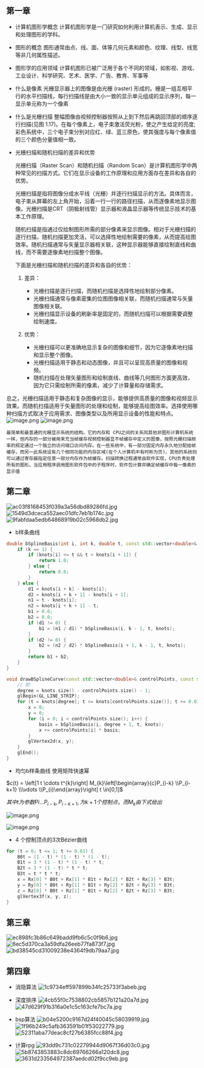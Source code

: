 ## 第一章
- 计算机图形学概念
计算机图形学是⼀⻔研究如何利⽤计算机表示、⽣成、显示和处理图形的学科。
- 图形的概念
图形通常由点、线、⾯、体等⼏何元素和颜⾊、纹理、线型、线宽等⾮⼏何属性描述。
- 图形学的应用领域
计算机图形已被⼴泛⽤于各个不同的领域，如影视、游戏、⼯业设计、科学研究、艺术、医学、⼴告、教育、军事等

- 什么是像素
光栅显示器上的图像是由光栅 (raster) 形成的。栅是一组互相平行的水平扫描线，每行扫描线是由大小一致的显示单元组成的显示序列，每一显示单元称为一个像素
- 什么是光栅扫描
整幅图像由视频控制器按照从上到下然后再跳回顶部的顺序逐行扫描(见图 1.17)。在每个像素上，电子束激活荧光粉，使之产生给定的亮度;彩色系统中，三个电子束分别对应红、绿、蓝三原色，使其强度与每个像素值的三个颜色分量值相一致。
- 光栅扫描和随机扫描的差异和优势

	光栅扫描（Raster Scan）和随机扫描（Random Scan）是计算机图形学中两种常见的扫描方式。它们在显示设备的工作原理和应用方面存在差异和各自的优势。
	
	光栅扫描是指将图像分成水平线（光栅）并逐行扫描显示的方法。具体而言，电子束从屏幕的左上角开始，沿着一行一行的路径扫描，从而逐像素地显示图像。光栅扫描是CRT（阴极射线管）显示器和液晶显示器等传统显示技术的基本工作原理。
	
	随机扫描是指通过仅绘制图形所需的部分像素来显示图像。相对于光栅扫描的逐行扫描，随机扫描更加灵活，可以选择性地绘制需要的像素，从而提高绘图效率。随机扫描通常与矢量显示器相关联，这种显示器能够直接绘制直线和曲线，而不需要逐像素地扫描整个图像。
	
	下面是光栅扫描和随机扫描的差异和各自的优势：
	
	1. 差异：
	    
	    - 光栅扫描是逐行扫描，而随机扫描是选择性地绘制部分像素。
	    - 光栅扫描通常与像素密集的位图图像相关联，而随机扫描通常与矢量图像相关联。
	    - 光栅扫描显示设备的刷新率是固定的，而随机扫描可以根据需要调整绘制速度。
	2. 优势：
	    
	    - 光栅扫描可以更准确地显示复杂的图像和细节，因为它逐像素地扫描和显示整个图像。
	    - 光栅扫描适用于静态和动态图像，并且可以呈现高质量的图像和视频。
	    - 随机扫描在处理矢量图形和绘制直线、曲线等几何图形方面更高效，因为它只需绘制所需的像素，减少了计算量和存储需求。
	
总之，光栅扫描适用于静态和复杂图像的显示，能够提供高质量的图像和视频显示效果。而随机扫描适用于矢量图形的处理和绘制，能够提高绘图效率。选择使用哪种扫描方式取决于应用需求、图像类型以及所用显示设备的性能和特点。
![image.png](https://pan.lmio.xyz/pic/ca9f982632074d222b6b9fcafbedb8c6.png)
![image.png](https://pan.lmio.xyz/pic/a1b8004e89e512afbca84b72b2576df1.png)

	最简单和最普通的光栅显示系统的结构。它的内存和 CPU之间的关系同其他非图形计算机系统一样，但内存的一部分被用来充当帧缓存视频控制器显不帧缓存中定义的图像，按照光栅扫描频率的规定通过一个独立的访问端口访问内存。在一些系统中，有一部分固定内存永久地分配给帧缓存，而另一此系统设有几个相同功能的内存区域(在个人计算机中有时称为页)，其他的系统则可以通过寄存器指定任意一部分内存作为帧缓存。扫描转换过程通常由软件实现，CPU负责处理所有的图形。当应用程序调用图形软件包中的子程序时，软件包计算并确定帧缓存中每一像素的显示值


## 第二章
![ac03f8168453f039a3a56dbd89286fd.jpg](https://pan.lmio.xyz/pic/3687c78629e1c9e9f2bcf61ffd24a7e2.jpg)
![1549d3dceca552aec01dfc7eb1b174c.jpg](https://pan.lmio.xyz/pic/f8e4dcc4356f5c7d782713bd3965b2f6.jpg)
![9fabfdaa5edb64868919b02c5968db2.jpg](https://pan.lmio.xyz/pic/1fa764afd224fefa24a56627e1b780ad.jpg)



- b样条曲线
```cpp
double bSplineBasis(int i, int k, double t, const std::vector<double>& knots) {
    if (k == 1) {
        if (knots[i] <= t && t < knots[i + 1]) {
            return 1.0;
        } else {
            return 0.0;
        }
    } else {
        d1 = knots[i + k] - knots[i];
        d2 = knots[i + k + 1] - knots[i + 1];
        n1 = t - knots[i];
        n2 = knots[i + k + 1] - t;
        b1 = 0.0;
        b2 = 0.0;
        if (d1 != 0) {
            b1 = (n1 / d1) * bSplineBasis(i, k - 1, t, knots);
        }
        if (d2 != 0) {
            b2 = (n2 / d2) * bSplineBasis(i + 1, k - 1, t, knots);
        }
        return b1 + b2;
    }
}

void drawBSplineCurve(const std::vector<double>& controlPoints, const std::vector<double>& knots) {
	// 阶
    degree = knots.size() - controlPoints.size() - 1;
    glBegin(GL_LINE_STRIP);
    for (t = knots[degree]; t <= knots[controlPoints.size()]; t += 0.01) {
        x = 0;
        y = 0;
        for (i = 0; i < controlPoints.size(); i++) {
            basis = bSplineBasis(i, degree + 1, t, knots);
            x += controlPoints[i] * basis;
        }
        glVertex2d(x, y);
    }
    glEnd();
}
```

- 均匀b样条曲线 使用矩阵快速幂

$c(t) = \left[1 t \cdots t^{k}\right] M_{k}\left[\begin{array}{c}P_{i-k} \\P_{i-k+1} \\\vdots \\P_{i}\end{array}\right] t \in[0,1]$

$其中t为参数 P i ... P_{i-k},P_{i-k+1},为k + 1 个控制点，而M_k​由下式给出$

![image.png](https://pan.lmio.xyz/pic/7968cf8d3f7297a4181b97b1442b8c73.png)


![image.png](https://pan.lmio.xyz/pic/e928f99fdb2048e2a2995ad32c5ffb02.png)


- 4 个控制顶点的3次Bézier曲线

```c
for (t = 0; t <= 1; t += 0.01) {
    B0t = (1 - t) * (1 - t) * (1 - t);
    B1t = 3 * (1 - t) * (1 - t) * t;
    B2t = 3 * (1 - t) * t * t;
    B3t = t * t * t;
    x = Rx[0] * B0t + Rx[1] * B1t + Rx[2] * B2t + Rx[3] * B3t;
    y = Ry[0] * B0t + Ry[1] * B1t + Ry[2] * B2t + Ry[3] * B3t;
    z = Rz[0] * B0t + Rz[1] * B1t + Rz[2] * B2t + Rz[3] * B3t;
    glVertex3f(x, y, z);
}
```
  

## 第三章

![ec898fc3b86c649badd9fb6c5c0f9b6.jpg](https://pan.lmio.xyz/pic/94121baec23dc699dc9bbf0ecd8e4f9b.jpg)
![6ec5d370ca3a59dfa26eeb77fa873f7.jpg](https://pan.lmio.xyz/pic/896c0c51d30d79755636be746a14527f.jpg)
![bd38545cd31009238e4364f9db79aa7.jpg](https://pan.lmio.xyz/pic/390c7a133a8510afb42013a20a3332d7.jpg)



## 第四章
- 消隐算法
![1c9734eff597899b34fc25733f3abeb.jpg](https://pan.lmio.xyz/pic/9a4ece3425b7a81a4e52dd4121394334.jpg)


- 深度排序
![4cb55f0c7538802cb5857b121a20a7d.jpg](https://pan.lmio.xyz/pic/17dd171e1b8f061ec5a99f3a4f9e7a75.jpg)
![47d629f91b316a0e1c5c163cfe7bc7a.jpg](https://pan.lmio.xyz/pic/d791837e83eb9adbbfbcace85e3d1ff7.jpg)
- bsp算法
![b04e5200c9167d24f40045c58039919.jpg](https://pan.lmio.xyz/pic/cc894510eaaca183c79a29febfc831cf.jpg)
![1f96b249c5afb363591b01f53022779.jpg](https://pan.lmio.xyz/pic/0205bd6377309796ae06504eab7e9182.jpg)
![52311aba77deac8cf27b6385fcc88f4.jpg](https://pan.lmio.xyz/pic/da1bb835cd5589e7765888db619ae5bf.jpg)
- 计算rpg
![93dd9c731c02279944d9067f36d03c0.jpg](https://pan.lmio.xyz/pic/bf493b2fdc20ee4cf8e5767d0ebb75db.jpg)
![5b8743853883c8dc69766266a120dc8.jpg](https://pan.lmio.xyz/pic/156ef1944e778947763bf7f63a8ddee1.jpg)
![3631d233564972387aedcd02f9cc9eb.jpg](https://pan.lmio.xyz/pic/0a09fbd111766c8cc1d38f443b628b2d.jpg)






